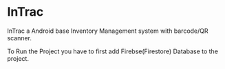 # InTrac
InTrac a Android base Inventory Management system with barcode/QR scanner.

To Run the Project you have to first add Firebse(Firestore) Database to the project.
